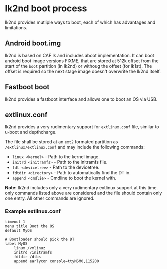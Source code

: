 # lk2nd boot process

lk2nd provides mutliple ways to boot, each of which has advantages and limitations.

## Android boot.img

lk2nd is based on CAF lk and includes aboot implementation. It can boot android
boot image versions FIXME, that are stored at 512k offset from the start of the
`boot` partition (in lk2nd) or withoug the offset (for lk1st). The offset is
required so the next stage image doesn't overwrite the lk2nd itself.

## Fastboot boot

lk2nd provides a fastboot interface and allows one to boot an OS via USB.

## extlinux.conf

lk2nd provides a very rudimentary support for `extlinux.conf` file, similar to
u-boot and depthcharge.

The file shall be stored at an `ext2` formated partition as `/extlinux/extlinux.conf`
and may include the following commands:

- `linux <kernel>` - Path to the kernel image.
- `initrd <initramfs>` - Path to the initramfs file.
- `fdt <devicetree>` - Path to the devicetree.
- `fdtdir <directory>` - Path to automatically find the DT in.
- `append <cmdlie>` - Cmdline to boot the kernel with.

**Note:** lk2nd includes only a very rudimentary extlinux support at this time.
only commands listed above are considered and the file should contain only one
entry. All other commands are ignored.

### Example extlinux.conf

```
timeout 1
menu title Boot the OS
default MyOS

# Bootloader should pick the DT
label MyOS
    linux /vmlinuz
    initrd /initramfs
    fdtdir /dtbs
    append earlycon console=ttyMSM0,115200
```


